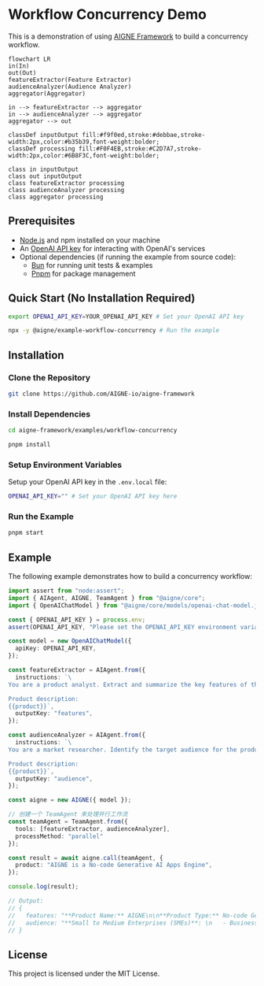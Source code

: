 # Workflow Concurrency Demo

This is a demonstration of using [AIGNE Framework](https://github.com/AIGNE-io/aigne-framework) to build a concurrency workflow.

```mermaid
flowchart LR
in(In)
out(Out)
featureExtractor(Feature Extractor)
audienceAnalyzer(Audience Analyzer)
aggregator(Aggregator)

in --> featureExtractor --> aggregator
in --> audienceAnalyzer --> aggregator
aggregator --> out

classDef inputOutput fill:#f9f0ed,stroke:#debbae,stroke-width:2px,color:#b35b39,font-weight:bolder;
classDef processing fill:#F0F4EB,stroke:#C2D7A7,stroke-width:2px,color:#6B8F3C,font-weight:bolder;

class in inputOutput
class out inputOutput
class featureExtractor processing
class audienceAnalyzer processing
class aggregator processing
```

## Prerequisites

- [Node.js](https://nodejs.org) and npm installed on your machine
- An [OpenAI API key](https://platform.openai.com/api-keys) for interacting with OpenAI's services
- Optional dependencies (if running the example from source code):
  - [Bun](https://bun.sh) for running unit tests & examples
  - [Pnpm](https://pnpm.io) for package management

## Quick Start (No Installation Required)

```bash
export OPENAI_API_KEY=YOUR_OPENAI_API_KEY # Set your OpenAI API key

npx -y @aigne/example-workflow-concurrency # Run the example
```

## Installation

### Clone the Repository

```bash
git clone https://github.com/AIGNE-io/aigne-framework
```

### Install Dependencies

```bash
cd aigne-framework/examples/workflow-concurrency

pnpm install
```

### Setup Environment Variables

Setup your OpenAI API key in the `.env.local` file:

```bash
OPENAI_API_KEY="" # Set your OpenAI API key here
```

### Run the Example

```bash
pnpm start
```

## Example

The following example demonstrates how to build a concurrency workflow:

```typescript
import assert from "node:assert";
import { AIAgent, AIGNE, TeamAgent } from "@aigne/core";
import { OpenAIChatModel } from "@aigne/core/models/openai-chat-model.js";

const { OPENAI_API_KEY } = process.env;
assert(OPENAI_API_KEY, "Please set the OPENAI_API_KEY environment variable");

const model = new OpenAIChatModel({
  apiKey: OPENAI_API_KEY,
});

const featureExtractor = AIAgent.from({
  instructions: `\
You are a product analyst. Extract and summarize the key features of the product.

Product description:
{{product}}`,
  outputKey: "features",
});

const audienceAnalyzer = AIAgent.from({
  instructions: `\
You are a market researcher. Identify the target audience for the product.

Product description:
{{product}}`,
  outputKey: "audience",
});

const aigne = new AIGNE({ model });

// 创建一个 TeamAgent 来处理并行工作流
const teamAgent = TeamAgent.from({
  tools: [featureExtractor, audienceAnalyzer],
  processMethod: "parallel"
});

const result = await aigne.call(teamAgent, {
  product: "AIGNE is a No-code Generative AI Apps Engine",
});

console.log(result);

// Output:
// {
//   features: "**Product Name:** AIGNE\n\n**Product Type:** No-code Generative AI Apps Engine\n\n...",
//   audience: "**Small to Medium Enterprises (SMEs)**: \n   - Businesses that may not have extensive IT resources or budget for app development but are looking to leverage AI to enhance their operations or customer engagement.\n\n...",
// }
```

## License

This project is licensed under the MIT License.
